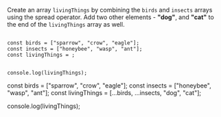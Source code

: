Create an array `livingThings` by
combining  the `birds` and `insects` arrays
using the spread operator.
Add two other elements -
**"dog"**, and **"cat"**
to the end of the
`livingThings` array as well.

<codeblock type="exercise" language="javascript" testMode="fixedInput">
<code>
const birds = ["sparrow", "crow", "eagle"];
const insects = ["honeybee", "wasp", "ant"];
const livingThings = ;

console.log(livingThings);
</code>

<solution>
const birds = ["sparrow", "crow", "eagle"];
const insects = ["honeybee", "wasp", "ant"];
const livingThings = [...birds, ...insects, "dog", "cat"];

console.log(livingThings);
</solution>
</codeblock>